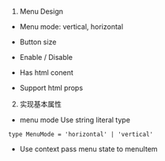 1. Menu Design
- Menu mode: vertical, horizontal

- Button size

- Enable / Disable
  
- Has html conent

- Support html props

2. 实现基本属性
- menu mode 
Use string literal type
```
type MenuMode = 'horizontal' | 'vertical'
```

- Use context pass menu state to menuItem

